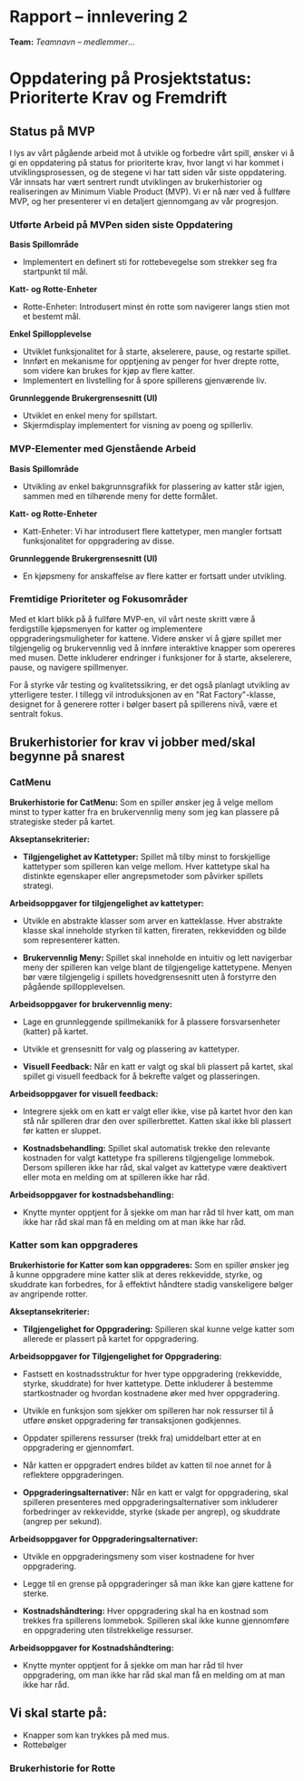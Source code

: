# Rapport – innlevering 2
**Team:** *Teamnavn* – *medlemmer*...

# Oppdatering på Prosjektstatus: Prioriterte Krav og Fremdrift

## Status på MVP
I lys av vårt pågående arbeid mot å utvikle og forbedre vårt spill, ønsker vi å gi en oppdatering på status for prioriterte krav, hvor langt vi har kommet i utviklingsprosessen, og de stegene vi har tatt siden vår siste oppdatering. Vår innsats har vært sentrert rundt utviklingen av brukerhistorier og realiseringen av Minimum Viable Product (MVP). Vi er nå nær ved å fullføre MVP, og her presenterer vi en detaljert gjennomgang av vår progresjon.

### Utførte Arbeid på MVPen siden siste Oppdatering

**Basis Spillområde**
- Implementert en definert sti for rottebevegelse som strekker seg fra startpunkt til mål.

**Katt- og Rotte-Enheter**
- Rotte-Enheter: Introdusert minst én rotte som navigerer langs stien mot et bestemt mål.

**Enkel Spillopplevelse**
- Utviklet funksjonalitet for å starte, akselerere, pause, og restarte spillet.
- Innført en mekanisme for opptjening av penger for hver drepte rotte, som videre kan brukes for kjøp av flere katter.
- Implementert en livstelling for å spore spillerens gjenværende liv.

**Grunnleggende Brukergrensesnitt (UI)**
- Utviklet en enkel meny for spillstart.
- Skjermdisplay implementert for visning av poeng og spillerliv.

### MVP-Elementer med Gjenstående Arbeid

**Basis Spillområde**
- Utvikling av enkel bakgrunnsgrafikk for plassering av katter står igjen, sammen med en tilhørende meny for dette formålet.

**Katt- og Rotte-Enheter**
- Katt-Enheter: Vi har introdusert flere kattetyper, men mangler fortsatt funksjonalitet for oppgradering av disse.

**Grunnleggende Brukergrensesnitt (UI)**
- En kjøpsmeny for anskaffelse av flere katter er fortsatt under utvikling.

### Fremtidige Prioriteter og Fokusområder
Med et klart blikk på å fullføre MVP-en, vil vårt neste skritt være å ferdigstille kjøpsmenyen for katter og implementere oppgraderingsmuligheter for kattene. Videre ønsker vi å gjøre spillet mer tilgjengelig og brukervennlig ved å innføre interaktive knapper som opereres med musen. Dette inkluderer endringer i funksjoner for å starte, akselerere, pause, og navigere spillmenyer.

For å styrke vår testing og kvalitetssikring, er det også planlagt utvikling av ytterligere tester. I tillegg vil introduksjonen av en "Rat Factory"-klasse, designet for å generere rotter i bølger basert på spillerens nivå, være et sentralt fokus.

## Brukerhistorier for krav vi jobber med/skal begynne på snarest

### CatMenu
**Brukerhistorie for CatMenu:** 
Som en spiller ønsker jeg å velge mellom minst to typer katter fra en brukervennlig meny som jeg kan plassere på strategiske steder på kartet. 

**Akseptansekriterier:**
- **Tilgjengelighet av Kattetyper:** Spillet må tilby minst to forskjellige kattetyper som spilleren kan velge mellom. Hver kattetype skal ha distinkte egenskaper eller angrepsmetoder som påvirker spillets strategi.

**Arbeidsoppgaver for tilgjengelighet av kattetyper:**
- Utvikle en abstrakte klasser som arver en katteklasse. Hver abstrakte klasse skal inneholde styrken til katten, fireraten, rekkevidden og bilde som representerer katten.

- **Brukervennlig Meny:** Spillet skal inneholde en intuitiv og lett
navigerbar meny der spilleren kan velge blant de tilgjengelige kattetypene. Menyen bør være tilgjengelig i spillets hovedgrensesnitt uten å forstyrre den pågående spillopplevelsen.

**Arbeidsoppgaver for brukervennlig meny:**
- Lage en grunnleggende spillmekanikk for å plassere forsvarsenheter (katter) på kartet.
- Utvikle et grensesnitt for valg og plassering av kattetyper.

- **Visuell Feedback:** Når en katt er valgt og skal bli plassert på kartet, skal spillet gi visuell feedback for å bekrefte valget og plasseringen.

**Arbeidsoppgaver for visuell feedback:**
- Integrere sjekk om en katt er valgt eller ikke, vise på kartet hvor den kan stå når spilleren drar den over spillerbrettet. Katten skal ikke bli plassert før katten er sluppet.

- **Kostnadsbehandling:** Spillet skal automatisk trekke den relevante kostnaden for valgt kattetype fra spillerens tilgjengelige lommebok. Dersom spilleren ikke har råd, skal valget av kattetype være deaktivert eller mota en melding om at spilleren ikke har råd.

**Arbeidsoppgaver for kostnadsbehandling:**
- Knytte mynter opptjent for å sjekke om man har råd til hver katt, om man ikke har råd skal man få en melding om at man ikke har råd.

### Katter som kan oppgraderes
**Brukerhistorie for Katter som kan oppgraderes:** 
Som en spiller ønsker jeg å kunne oppgradere mine katter slik at deres rekkevidde, styrke, og skuddrate kan forbedres, for å effektivt håndtere stadig vanskeligere bølger av angripende rotter.

**Akseptansekriterier:**
- **Tilgjengelighet for Oppgradering:** Spilleren skal kunne velge katter som allerede er plassert på kartet for oppgradering.

**Arbeidsoppgaver for Tilgjengelighet for Oppgradering:**
- Fastsett en kostnadsstruktur for hver type oppgradering (rekkevidde, styrke, skuddrate) for hver kattetype. Dette inkluderer å bestemme startkostnader og hvordan kostnadene øker med hver oppgradering.
- Utvikle en funksjon som sjekker om spilleren har nok ressurser til å utføre ønsket oppgradering før transaksjonen godkjennes.
- Oppdater spillerens ressurser (trekk fra) umiddelbart etter at en oppgradering er gjennomført.
- Når katten er oppgradert endres bildet av katten til noe annet for å reflektere oppgraderingen.

- **Oppgraderingsalternativer:** Når en katt er valgt for oppgradering, skal spilleren presenteres med oppgraderingsalternativer som inkluderer forbedringer av rekkevidde, styrke (skade per angrep), og skuddrate (angrep per sekund).

**Arbeidsoppgaver for Oppgraderingsalternativer:**
- Utvikle en oppgraderingsmeny som viser kostnadene for hver oppgradering.
- Legge til en grense på oppgraderinger så man ikke kan gjøre kattene for sterke.

- **Kostnadshåndtering:** Hver oppgradering skal ha en kostnad som trekkes fra spillerens lommebok. Spilleren skal ikke kunne gjennomføre en oppgradering uten tilstrekkelige ressurser.

**Arbeidsoppgaver for Kostnadshåndtering:**
- Knytte mynter opptjent for å sjekke om man har råd til hver oppgradering, om man ikke har råd skal man få en melding om at man ikke har råd.

## Vi skal starte på:
- Knapper som kan trykkes på med mus.
- Rottebølger

### Brukerhistorie for Rotte
